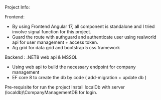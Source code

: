 Project Info:

Frontend:
- By using Frontend Angular 17, all component is standalone and I tried involve signal function for this project.
- Guard the route with authguard and authenticate user using realworld api for user management + access token.
- Ag grid for data grid and bootstrap 5 css framework

Backend : .NET8 web api & MSSQL
- Using web api to build the necessary endpoint for company management
- EF core 8 to create the db by code ( add-migration + update db )

Pre-requisite for run the project
Install localDb with server (localdb)\CompanyManagementDB for login.

